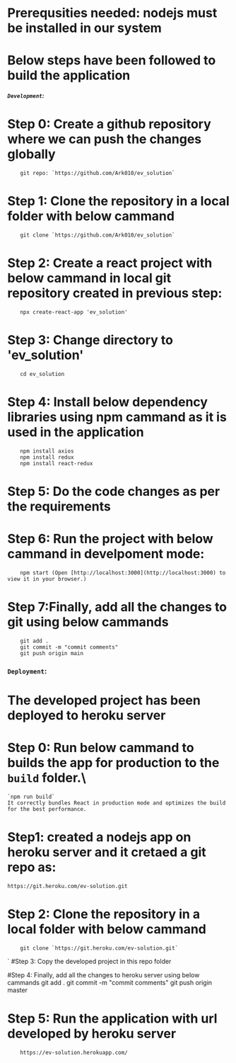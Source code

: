 # Prerequsities needed: nodejs must be installed in our system
# Below steps have been followed to build the application
##### `Development`:
# Step 0: Create a github repository where we can push the changes globally
        git repo: `https://github.com/Ark010/ev_solution`
# Step 1: Clone the repository in a local folder with below cammand
        git clone `https://github.com/Ark010/ev_solution`
# Step 2: Create a react project with below cammand in local git repository created in previous step: 
        npx create-react-app 'ev_solution'
# Step 3: Change directory to 'ev_solution'
        cd ev_solution
# Step 4: Install below dependency libraries using npm cammand as it is used in the application
        npm install axios
        npm install redux
        npm install react-redux
# Step 5: Do the code changes as per the requirements

# Step 6: Run the project with below cammand in develpoment mode:
        npm start (Open [http://localhost:3000](http://localhost:3000) to view it in your browser.)
# Step 7:Finally, add all the changes to git using below cammands
        git add .
        git commit -m "commit comments"
        git push origin main

### `Deployment`:

# The developed project has been deployed to heroku server
# Step 0: Run below cammand to builds the app for production to the `build` folder.\
    `npm run build`
    It correctly bundles React in production mode and optimizes the build for the best performance.
# Step1: created a nodejs app on heroku server and it cretaed a git repo as:
    https://git.heroku.com/ev-solution.git

# Step 2: Clone the repository in a local folder with below cammand
        git clone `https://git.heroku.com/ev-solution.git`
`
#Step 3: Copy the developed project in this repo folder

#Step 4: Finally, add all the changes to heroku server using below cammands
        git add .
        git commit -m "commit comments"
        git push origin master

# Step 5: Run the application with url developed by heroku server   
        https://ev-solution.herokuapp.com/
